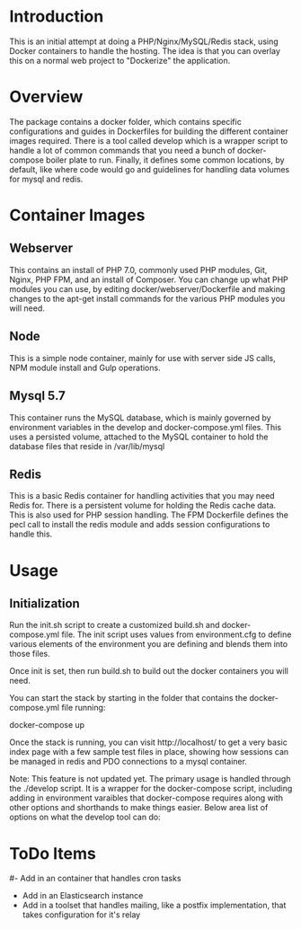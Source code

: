 # Introduction

This is an initial attempt at doing a PHP/Nginx/MySQL/Redis stack, using Docker containers to handle the hosting. The idea is that you can overlay this on a normal web project to "Dockerize" the application. 

# Overview

The package contains a docker folder, which contains specific configurations and guides in Dockerfiles for building the different container images required.  There is a tool called develop which is a wrapper script to handle a lot of common commands that you need a bunch of docker-compose boiler plate to run. Finally, it defines some common locations, by default, like where code would go and guidelines for handling data volumes for mysql and redis.

# Container Images

## Webserver

This contains an install of PHP 7.0, commonly used PHP modules, Git, Nginx, PHP FPM, and an install of Composer. You can change up what PHP modules you can use, by editing docker/webserver/Dockerfile and making changes to the apt-get install commands for the various PHP modules you will need. 

## Node

This is a simple node container, mainly for use with server side JS calls, NPM module install and Gulp operations.

## Mysql 5.7

This container runs the MySQL database, which is mainly governed by environment variables in the develop and docker-compose.yml files. This uses a persisted volume, attached to the MySQL container to hold the database files that reside in /var/lib/mysql

## Redis

This is a basic Redis container for handling activities that you may need Redis for.  There is a persistent volume for holding the Redis cache data. 
This is also used for PHP session handling. The FPM Dockerfile defines the pecl call to install the redis module and adds session configurations to handle this.

# Usage

## Initialization

Run the init.sh script to create a customized build.sh and docker-compose.yml file. The init script uses values from environment.cfg to define various elements of the environment you are defining and blends them into those files. 

Once init is set, then run build.sh to build out the docker containers you will need.

You can start the stack by starting in the folder that contains the docker-compose.yml file running:
 
 docker-compose up

Once the stack is running, you can visit http://localhost/ to get a very basic index page with a few sample test files in place, showing how sessions can be managed in redis and PDO connections to a mysql container. 

Note: This feature is not updated yet. 
The primary usage is handled through the ./develop script. It is a wrapper for the docker-compose script, including adding in environment varaibles that docker-compose requires along with other options and shorthands to make things easier.  Below area list of options on what the develop tool can do:



# ToDo Items

#- Add in an container that handles cron tasks
- Add in an Elasticsearch instance
- Add in a toolset that handles mailing, like a postfix implementation, that takes configuration for it's relay

